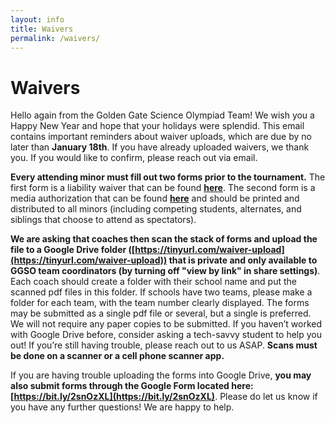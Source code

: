 ```yaml
---
layout: info
title: Waivers
permalink: /waivers/
---
```


# Waivers

Hello again from the Golden Gate Science Olympiad Team! We wish you a Happy New Year and hope that your holidays were splendid. This email contains important reminders about waiver uploads, which are due by no later than **January 18th**. If you have already uploaded waivers, we thank you. If you would like to confirm, please reach out via email.

**Every attending minor must fill out two forms prior to the tournament.** The first form is a liability waiver that can be found **[here](https://tinyurl.com/ggso-activity-waiver)**. The second form is a media authorization that can be found **[here](https://tinyurl.com/ggso-media-waiver)** and should be printed and distributed to all minors (including competing students, alternates, and siblings that choose to attend as spectators). 

**We are asking that coaches then scan the stack of forms and upload the file to a Google Drive folder ([https://tinyurl.com/waiver-upload](https://tinyurl.com/waiver-upload)) that is private and only available to GGSO team coordinators (by turning off "view by link" in share settings)**.  Each coach should create a folder with their school name and put the scanned pdf files in this folder. If schools have two teams, please make a folder for each team, with the team number clearly displayed. The forms may be submitted as a single pdf file or several, but a single is preferred. We will not require any paper copies to be submitted. If you haven’t worked with Google Drive before, consider asking a tech-savvy student to help you out! If you’re still having trouble, please reach out to us ASAP. **Scans must be done on a scanner or a cell phone scanner app.**

If you are having trouble uploading the forms into Google Drive, **you may also submit forms through the Google Form located here: [https://bit.ly/2snOzXL](https://bit.ly/2snOzXL)**. Please do let us know if you have any further questions! We are happy to help.

